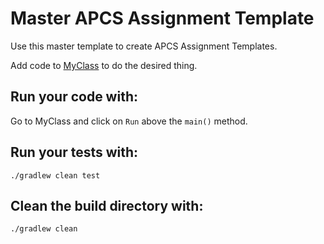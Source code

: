 # Master APCS Assignment Template

Use this master template to create APCS Assignment Templates.

Add code to [MyClass](src/main/java/MyClass.java) to do the desired thing.

## Run your code with:
Go to MyClass and click on `Run` above the `main()` method.

## Run your tests with:
```shell script
./gradlew clean test
```

## Clean the build directory with:
```shell script
./gradlew clean
```
